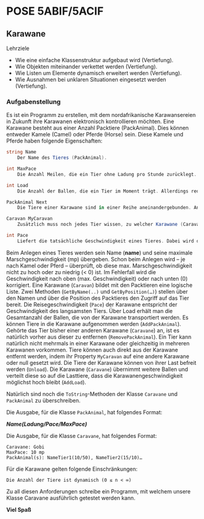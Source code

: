 ﻿# POSE 5ABIF/5ACIF

## Karawane

Lehrziele

- Wie eine einfache Klassenstruktur aufgebaut wird (Vertiefung).
- Wie Objekten miteinander verkettet werden (Vertiefung).
- Wie Listen um Elemente dynamisch erweitert werden (Vertiefung).
- Wie Ausnahmen bei unklaren Situationen eingesetzt werden (Vertiefung).

### Aufgabenstellung

Es ist ein Programm zu erstellen, mit dem nordafrikanische Karawansereien in Zukunft ihre
Karawanen elektronisch kontrollieren möchten. Eine Karawane besteht aus einer Anzahl Packtiere
(PackAnimal). Dies können entweder Kamele (Camel) oder Pferde (Horse) sein. Diese Kamele und
Pferde haben folgende Eigenschaften:

```csharp
string Name 
    Der Name des Tieres (PackAnimal).

int MaxPace
    Die Anzahl Meilen, die ein Tier ohne Ladung pro Stunde zurücklegt. Diese Größe ist unveränderlich. Ein Kamel(Camel) darf ein max. Geschwindigkeit von 20 haben, Pferde hingegen eine max. Geschwindigkeit von 70.

int Load
    Die Anzahl der Ballen, die ein Tier im Moment trägt. Allerdings reduziert sich bei einem Kamel die tatsächliche Reisegeschwindigkeit gegenüber der maximalen Marschgeschwindigkeit um 1 für jeden Ballen, das das Kamel tragen muss. Bei Pferden reduziert sich die tatsächliche Reisegeschwindigkeit um 10 pro Ballen, die das Pferd tragen muss. Bei load > maxPace lassen sich sowohl Kamele als auch Pferde nieder und stehen nicht mehr auf.

PackAnimal Next
    Die Tiere einer Karawane sind in einer Reihe aneinandergebunden. An jedem Tier hängt genau ein nachfolgendes Tier (PackAnimal). Nur am letzten Tier der Karawane hängt kein weiteres Tier.

Caravan MyCaravan
    Zusätzlich muss noch jedes Tier wissen, zu welcher Karawane (Caravane) es gehört. Kann auch direkt geändert werden.

int Pace
    Liefert die tatsächliche Geschwindigkeit eines Tieres. Dabei wird die aktuelle Ladung berücksichtigt. 
```

Beim Anlegen eines Tieres werden sein Name (**name**) und seine maximale Marschgeschwindigkeit
(mp) übergeben. Schon beim Anlegen wird – je nach Kamel oder Pferd – überprüft, ob diese max.
Marschgeschwindigkeit nicht zu hoch oder zu niedrig (< 0) ist. Im Fehlerfall wird die Geschwindigkeit
nach oben (max. Geschwindigkeit) oder nach unten (0) korrigiert.
Eine Karawane (`Caravan`) bildet mit den Packtieren eine logische Liste. Zwei Methoden
(`GetByName(..)` und `GetByPosition(…)`) stellen über den Namen und über die Position des Packtieres
den Zugriff auf das Tier bereit. Die Reisegeschwindigkeit (`Pace`) der Karawane entspricht der
Geschwindigkeit des langsamsten Tiers. Über Load erhält man die Gesamtanzahl der Ballen, die von
der Karawane transportiert werden.
Es können Tiere in die Karawane aufgenommen werden (`AddPackAnimal`). Gehörte das Tier bisher
einer anderen Karawane (`Caravane`) an, ist es natürlich vorher aus dieser zu entfernen
(`RemovePackAnimal`). Ein Tier kann natürlich nicht mehrmals in einer Karawane oder gleichzeitig in
mehreren Karawanen vorkommen. Tiere können auch direkt aus der Karawane entfernt werden,
indem ihr Property `MyCaravan` auf eine andere Karawane oder null gesetzt wird. Die Tiere der
Karawane können von ihrer Last befreit werden (`Unload`). Die Karawane (`Caravane`) übernimmt
weitere Ballen und verteilt diese so auf die Lasttiere, dass die Karawanengeschwindigkeit
möglichst hoch bleibt (`AddLoad`).

Natürlich sind noch die `ToString`-Methoden der Klasse `Caravane` und `PackAnimal` zu überschreiben.

Die Ausgabe, für die Klasse `PackAnimal`, hat folgendes Format:

 ***Name(Ladung/Pace/MaxPace)***

Die Ausgabe, für die Klasse `Caravane`, hat folgendes Format:

    Caravane: Gobi
    MaxPace: 10 mp
    PackAnimal(s): NameTier1(10/50), NameTier2(15/10)…

Für die Karawane gelten folgende Einschränkungen:

    Die Anzahl der Tiere ist dynamisch (0 ≤ n < ∞)

Zu all diesen Anforderungen schreibe ein Programm, mit welchem unsere Klasse Caravane
ausführlich getestet werden kann.

**Viel Spaß**